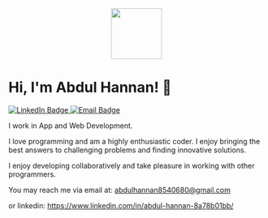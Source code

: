 
<div id="header" align="center">
  <img src="https://media.giphy.com/media/M9gbBd9nbDrOTu1Mqx/giphy.gif" width="100"/>
</div>

# Hi, I'm Abdul Hannan! 👋   


<div id="badges">
  <a target="_blank" href="https://www.linkedin.com/in/abdul-hannan-8a78b01bb/">
    <img src="https://img.shields.io/badge/LinkedIn-blue?style=for-the-badge&logo=linkedin&logoColor=white" alt="LinkedIn Badge"/>
  </a>
  <a href="mailto: abdulhannan8540680@gmail.com">
    <img src="https://img.shields.io/badge/email-blue?logo=gmail&logoColor=white&style=for-the-badge" alt="Email Badge"/>
  </a>
</div>   


I work in App and Web Development.

I love programming and am a highly enthusiastic coder.
I enjoy bringing the best answers to challenging problems and finding innovative solutions.

I enjoy developing collaboratively and take pleasure in working with other programmers.

You may reach me via email at: 
abdulhannan8540680@gmail.com

or linkedin: 
https://www.linkedin.com/in/abdul-hannan-8a78b01bb/

